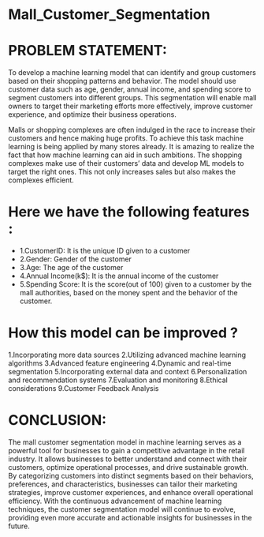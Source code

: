 # Mall_Customer_Segmentation

# PROBLEM STATEMENT:

To develop a machine learning model that can identify and group customers based on their shopping patterns and behavior. The model should use customer data such as age, gender, annual income, and spending score to segment customers into different groups. This segmentation will enable mall owners to target their marketing efforts more effectively, improve customer experience, and optimize their business operations.

Malls or shopping complexes are often indulged in the race to increase their customers and hence making huge profits. To achieve this task machine learning is being applied by many stores already. It is amazing to realize the fact that how machine learning can aid in such ambitions. The shopping complexes make use of their customers’ data and develop ML models to target the right ones. This not only increases sales but also makes the complexes efficient.

# Here we have the following features :
* 1.CustomerID: It is the unique ID given to a customer
* 2.Gender: Gender of the customer
* 3.Age: The age of the customer
* 4.Annual Income(k$): It is the annual income of the customer
* 5.Spending Score: It is the score(out of 100) given to a customer by the mall authorities, based on the money spent and the behavior of the customer.

# How this model can be improved ?
1.Incorporating more data sources
2.Utilizing advanced machine learning algorithms
3.Advanced feature engineering
4.Dynamic and real-time segmentation
5.Incorporating external data and context
6.Personalization and recommendation systems
7.Evaluation and monitoring
8.Ethical considerations
9.Customer Feedback Analysis

# CONCLUSION:
The mall customer segmentation model in machine learning serves as a powerful tool for businesses to gain a competitive advantage in the retail industry. It allows businesses to better understand and connect with their customers, optimize operational processes, and drive sustainable growth. By categorizing customers into distinct segments based on their behaviors, preferences, and characteristics, businesses can tailor their marketing strategies, improve customer experiences, and enhance overall operational efficiency. With the continuous advancement of machine learning techniques, the customer segmentation model will continue to evolve, providing even more accurate and actionable insights for businesses in the future.
